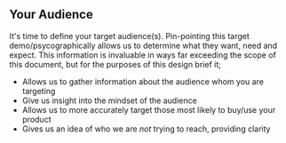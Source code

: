 ## Your Audience

It's time to define your target audience(s). Pin-pointing this target demo/psycographically allows us to determine what they want, need and expect. This information is invaluable in ways far exceeding the scope of this document, but for the purposes of this design brief it;

* Allows us to gather information about the audience whom you are targeting
* Give us insight into the mindset of the audience
* Allows us to more accurately target those most likely to buy/use your product
* Gives us an idea of who we are _not_ trying to reach, providing clarity

